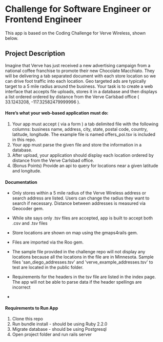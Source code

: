 # Challenge for Software Engineer or Frontend Engineer

This app is based on the Coding Challenge for Verve Wireless, shown below.

## Project Description

Imagine that Verve has just received a new advertising campaign from a national coffee franchise to promote their new Chocolate Macchiato. They will be delivering a tab separated document with each store location so we can drive foot traffic into each location. Geo targeted ads are typically target to a 5 mile radius around the business. Your task is to create a web interface that accepts file uploads, stores it in a database and then displays a list ordered ordered by distance from the Verve Carlsbad office ( 33.1243208, -117.32582479999996 ).

#### Here’s what your web-based application must do:

1. Your app must accept ( via a form ) a tab delimited file with the following columns: business name, address, city, state, postal code, country, latitude, longitude. The example file is named offers_poi.tsv is included in this repo.
2. Your app must parse the given file and store the information in a database.
3. After upload, your application should display each location ordered by distance from the Verve Carlsbad office.
4. (Bonus Points) Provide an api to query for locations near a given latitude and longitude.

#### Documentation
* Only stores within a 5 mile radius of the Verve Wireless address or search address are listed. Users can change the radius they want to search if necessary. Distance between addresses is measured via Geocoder gem.
* While site says only .tsv files are accepted, app is built to accept both .csv and .tsv files
* Store locations are shown on map using the gmaps4rails gem.
* Files are imported via the Roo gem.
* The sample file provided in the challenge repo will not display any locations because all the locations in the file are in Minnesota. Sample files 'san_diego_addresses.tsv' and 'verve_example_addresses.tsv' to test are located in the public folder.

* Requirements for the headers in the tsv file are listed in the index page. The app will not be able to parse data if the header spellings are incorrect
*


#### Requirements to Run App
1. Clone this repo
2. Run bundle install - should be using Ruby 2.2.0
3. Migrate database - should be using Postgresql
4. Open project folder and run rails server
